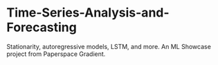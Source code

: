 # Time-Series-Analysis-and-Forecasting
Stationarity, autoregressive models, LSTM, and more. An ML Showcase project from Paperspace Gradient.
